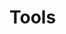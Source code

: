 # Tools

<!-- [wjet](https://github.com/webix-hub/wjet) is a Webix Jet command-like tool that can help you begin working.

### How to install

Clone or download the files and run:

```
npm install -g wjet
```
### How to use

To create a skeleton app, run the following commands:

```
mkdir myapp
cd myapp
wjet init
```
 -->
